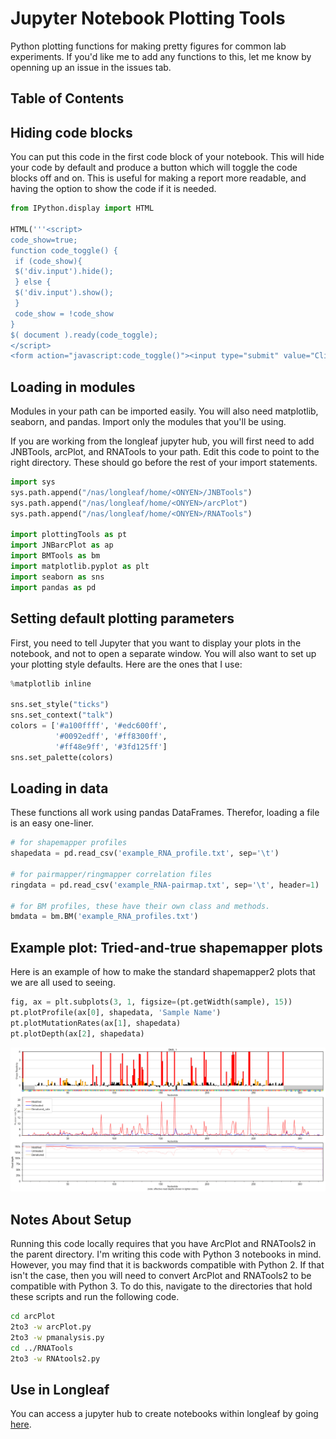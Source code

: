Jupyter Notebook Plotting Tools
==============================================================================
Python plotting functions for making pretty figures for common lab experiments.
If you'd like me to add any functions to this, let me know by openning up an
issue in the issues tab.

Table of Contents
------------------------------------------------------------------------------

Hiding code blocks
------------------------------------------------------------------------------
You can put this code in the first code block of your notebook. This will
hide your code by default and produce a button which will toggle the code
blocks off and on. This is useful for making a report more readable, and having
the option to show the code if it is needed.

```python
from IPython.display import HTML

HTML('''<script>
code_show=true;
function code_toggle() {
 if (code_show){
 $('div.input').hide();
 } else {
 $('div.input').show();
 }
 code_show = !code_show
}
$( document ).ready(code_toggle);
</script>
<form action="javascript:code_toggle()"><input type="submit" value="Click here to toggle on/off the raw code."></form>''')
```


Loading in modules
------------------------------------------------------------------------------
Modules in your path can be imported easily. You will also need matplotlib,
seaborn, and pandas. Import only the modules that you'll be using.

If you are working from the longleaf jupyter hub, you will first need to add
JNBTools, arcPlot, and RNATools to your path. Edit this code to point to the
right directory. These should go before the rest of your import statements.

```python
import sys
sys.path.append("/nas/longleaf/home/<ONYEN>/JNBTools")
sys.path.append("/nas/longleaf/home/<ONYEN>/arcPlot")
sys.path.append("/nas/longleaf/home/<ONYEN>/RNATools")

import plottingTools as pt
import JNBarcPlot as ap
import BMTools as bm
import matplotlib.pyplot as plt
import seaborn as sns
import pandas as pd
```

Setting default plotting parameters
------------------------------------------------------------------------------
First, you need to tell Jupyter that you want to display your plots in the
notebook, and not to open a separate window. You will also want to set up your
plotting style defaults. Here are the ones that I use:

```python
%matplotlib inline

sns.set_style("ticks")
sns.set_context("talk")
colors = ['#a100ffff', '#edc600ff',
          '#0092edff', '#ff8300ff',
          '#ff48e9ff', '#3fd125ff']
sns.set_palette(colors)
```


Loading in data
------------------------------------------------------------------------------
These functions all work using pandas DataFrames. Therefor, loading a file is an
easy one-liner.
```python
# for shapemapper profiles
shapedata = pd.read_csv('example_RNA_profile.txt', sep='\t')

# for pairmapper/ringmapper correlation files
ringdata = pd.read_csv('example_RNA-pairmap.txt', sep='\t', header=1)

# for BM profiles, these have their own class and methods.
bmdata = bm.BM('example_RNA_profiles.txt')
```


Example plot: Tried-and-true shapemapper plots
------------------------------------------------------------------------------
Here is an example of how to make the standard shapemapper2 plots that we are
all used to seeing.
```python
fig, ax = plt.subplots(3, 1, figsize=(pt.getWidth(sample), 15))
pt.plotProfile(ax[0], shapedata, 'Sample Name')
pt.plotMutationRates(ax[1], shapedata)
pt.plotDepth(ax[2], shapedata)
```

![Standard ShapeMapper Plots](./example-plots/standard-shapemapper-plots.png)


Notes About Setup
------------------------------------------------------------------------------
Running this code locally requires that you have ArcPlot and RNATools2 in the
parent directory. I'm writing this code with Python 3 notebooks in mind.
However, you may find that it is backwords compatible with Python 2. If that
isn't the case, then you will need to convert ArcPlot and RNATools2 to be
compatible with Python 3. To do this, navigate to the directories that hold
these scripts and run the following code.

```bash
cd arcPlot
2to3 -w arcPlot.py
2to3 -w pmanalysis.py
cd ../RNATools
2to3 -w RNAtools2.py
```

Use in Longleaf
------------------------------------------------------------------------------
You can access a jupyter hub to create notebooks within longleaf by going
[here](https://longleaf-jupyter.its.unc.edu/hub/login).
